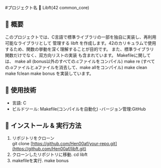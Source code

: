 #プロジェクト名 🚀
  Libft(42 common_core)

## 📌 概要
このプロジェクトでは、C言語で標準ライブラリの一部を独自に実装し、再利用可能なライブラリとして
管理する libft を作成します。42のカリキュラムで使用するため、関数の挙動を深く理解することが目的です。
また、標準ライブラリ関数だけでなく、双方向リストの実装 も含まれています。
Makefileに関しては、
make all (bonus以外のすべての.cファイルをコンパイル)
make re (すべての.oファイルと.aファイルを消去して、make allをコンパイル)
make clean
make fclean
make bonus
を実装しています。
## 🔧 使用技術
- 言語: C
- ビルドツール: Makefile(コンパイルを自動化)
-バージョン管理:GitHub
## 🚀 インストール & 実行方法
1. リポジトリをクローン  
 git clone [https://github.com/Hen00af/your-repo.git](https://github.com/Hen00af/libft.git)
2. クローンしたリポジトリに移動.
  cd libft
3. makefileを実行.
  make bonus

